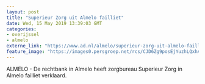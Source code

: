 ```yaml
---
layout: post
title: "Superieur Zorg uit Almelo failliet"
date: Wed, 15 May 2019 13:39:03 GMT
categories: 
- overijssel 
- almelo 
externe_link: "https://www.ad.nl/almelo/superieur-zorg-uit-almelo-failliet~abc540bd/"
feature_image: "https://images0.persgroep.net/rcs/CJD6Zg9posEjYuzhLQxhAhNgDlw/diocontent/108285060/_fitwidth/400/?appId=21791a8992982cd8da851550a453bd7f&quality=0.7"
---
```


ALMELO - De rechtbank in Almelo heeft zorgbureau Superieur Zorg in Almelo failliet verklaard.
